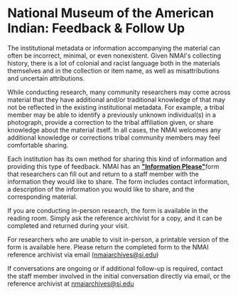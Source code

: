 # National Museum of the American Indian: Feedback & Follow Up  

The institutional metadata or information accompanying the material can often be incorrect, minimal, or even nonexistent. Given NMAI's collecting history, there is a lot of colonial and racist language both in the materials themselves and in the collection or item name, as well as misattributions and uncertain attributions.

While conducting research, many community researchers may come across material that they have additional and/or traditional knowledge of that may not be reflected in the existing institutional metadata. For example, a tribal member may be able to identify a previously unknown individual(s) in a photograph, provide a correction to the tribal affiliation given, or share knowledge about the material itself. In all cases, the NMAI welcomes any additional knowledge or corrections tribal community members may feel comfortable sharing.

Each institution has its own method for sharing this kind of information and providing this type of feedback. NMAI has an [**"Information Please"**](https://emailwsu.sharepoint.com/teams/libraries.cdsc/Shared%20Documents/Mukurtu/Mukurtu%20Grants/Mukurtu%20Shared%202020-2022/Research%20Toolkit%20%26%20MMTT%20Documentation/Research%20Toolkit%20Template%20Docs/RT_NMAI/Appendix%20Items/NMAI%20Archives%20Center%20Information%20Please.pdf?CT=1664467455152&OR=ItemsView)form that researchers can fill out and return to a staff member with the information they would like to share. The form includes contact information, a description of the information you would like to share, and the corresponding material.

If you are conducting in-person research, the form is available in the reading room. Simply ask the reference archivist for a copy, and it can be completed and returned during your visit.

For researchers who are unable to visit in-person, a printable version of the form is available here. Please return the completed form to the NMAI reference archivist via email ([nmaiarchives@si.edu](mailto:nmaiarchives@si.edu))

If conversations are ongoing or if additional follow-up is required, contact the staff member involved in the initial conversation directly via email, or the reference archivist at [nmaiarchives@si.edu](mailto:nmaiarchives@si.edu)

